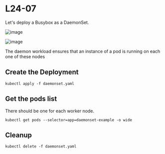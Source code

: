 # L24-07

Let's deploy a Busybox as a DaemonSet.

![image](https://github.com/user-attachments/assets/90a5d93e-98a7-405f-b304-fba66638f073)

![image](https://github.com/user-attachments/assets/436581a7-37c3-4698-8f81-a3cafd9b24f4)

The daemon workload ensures that an instance of a pod is running on each one of these nodes


## Create the Deployment

    kubectl apply -f daemonset.yaml

## Get the pods list

There should be one for each worker node.

    kubectl get pods --selector=app=daemonset-example -o wide

## Cleanup

    kubectl delete -f daemonset.yaml
